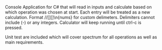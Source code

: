 Console Application for C# that will read in inputs and calculate based on which operation was chosen at start. Each entry will be treated 
as a new calculation. 
Format //[][]\n{nums} for custom delimeters.
Delimiters cannot include (-) or any integers.
Calculator will keep running until ctrl-c is pressed.

Unit test are included which will cover spectrum for all operations as well as main requirements.
